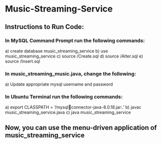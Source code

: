 # Music-Streaming-Service
## Instructions to Run Code:
### In MySQL Command Prompt run the following commands:
a) create database music_streaming_service
b) use music_streaming_service
c) source <folder-pathname>/Create.sql
d) source <folder-pathname>/Alter.sql
e) source <folder-pathname>/Insert.sql

### In music_streaming_music.java, change the following:
a) Update appropriate mysql username and password

### In Ubuntu Terminal run the following commands:
a) export CLASSPATH = ‘<pathname-of-jar-file>/mysqlconnector-java-8.0.18.jar:.’
b) javac music_streaming_service.java
c) java music_streaming_service
  
## Now, you can use the menu-driven application of music_streaming_service
